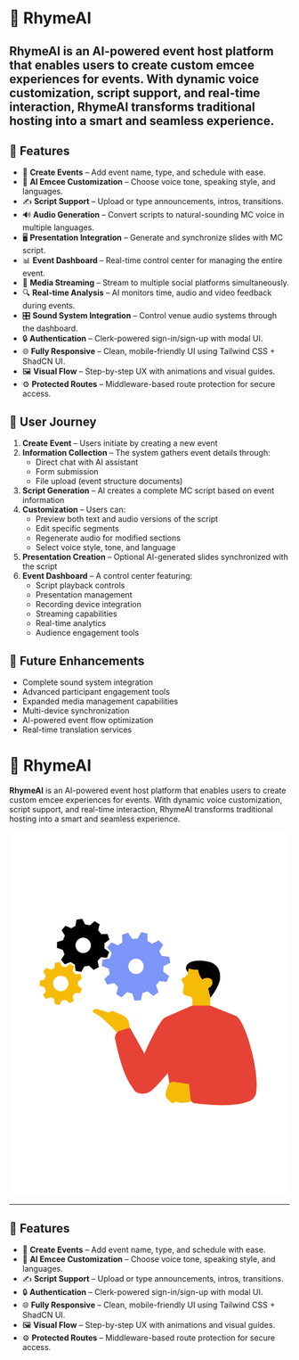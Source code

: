 # 🎤 RhymeAI

## **RhymeAI** is an AI-powered event host platform that enables users to create custom emcee experiences for events. With dynamic voice customization, script support, and real-time interaction, RhymeAI transforms traditional hosting into a smart and seamless experience.

## 🚀 Features

- 🎉 **Create Events** – Add event name, type, and schedule with ease.
- 🧠 **AI Emcee Customization** – Choose voice tone, speaking style, and languages.
- ✍️ **Script Support** – Upload or type announcements, intros, transitions.
- 🔊 **Audio Generation** – Convert scripts to natural-sounding MC voice in multiple languages.
- 🖥️ **Presentation Integration** – Generate and synchronize slides with MC script.
- 📊 **Event Dashboard** – Real-time control center for managing the entire event.
- 📱 **Media Streaming** – Stream to multiple social platforms simultaneously.
- 🔍 **Real-time Analysis** – AI monitors time, audio and video feedback during events.
- 🎛️ **Sound System Integration** – Control venue audio systems through the dashboard.
- 🔒 **Authentication** – Clerk-powered sign-in/sign-up with modal UI.
- 🌐 **Fully Responsive** – Clean, mobile-friendly UI using Tailwind CSS + ShadCN UI.
- 🖼️ **Visual Flow** – Step-by-step UX with animations and visual guides.
- ⚙️ **Protected Routes** – Middleware-based route protection for secure access.

## 💼 User Journey

1. **Create Event** – Users initiate by creating a new event
2. **Information Collection** – The system gathers event details through:
   - Direct chat with AI assistant
   - Form submission
   - File upload (event structure documents)
3. **Script Generation** – AI creates a complete MC script based on event information
4. **Customization** – Users can:
   - Preview both text and audio versions of the script
   - Edit specific segments
   - Regenerate audio for modified sections
   - Select voice style, tone, and language
5. **Presentation Creation** – Optional AI-generated slides synchronized with the script
6. **Event Dashboard** – A control center featuring:
   - Script playback controls
   - Presentation management
   - Recording device integration
   - Streaming capabilities
   - Real-time analytics
   - Audience engagement tools

## 🔮 Future Enhancements

- Complete sound system integration
- Advanced participant engagement tools
- Expanded media management capabilities
- Multi-device synchronization
- AI-powered event flow optimization
- Real-time translation services

# 🎤 RhymeAI

**RhymeAI** is an AI-powered event host platform that enables users to create custom emcee experiences for events. With dynamic voice customization, script support, and real-time interaction, RhymeAI transforms traditional hosting into a smart and seamless experience.

![RhymeAI Preview](public/create-event.png)

---

## 🚀 Features

- 🎉 **Create Events** – Add event name, type, and schedule with ease.
- 🧠 **AI Emcee Customization** – Choose voice tone, speaking style, and languages.
- ✍️ **Script Support** – Upload or type announcements, intros, transitions.
- 🔒 **Authentication** – Clerk-powered sign-in/sign-up with modal UI.
- 🌐 **Fully Responsive** – Clean, mobile-friendly UI using Tailwind CSS + ShadCN UI.
- 🖼️ **Visual Flow** – Step-by-step UX with animations and visual guides.
- ⚙️ **Protected Routes** – Middleware-based route protection for secure access.
